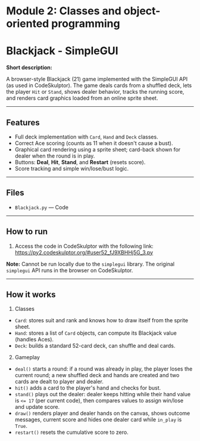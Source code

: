 # **Module 2: Classes and object-oriented programming**

# Blackjack - SimpleGUI

**Short description:**  

A browser-style Blackjack (21) game implemented with the SimpleGUI API (as used in CodeSkulptor). The game deals cards from a shuffled deck, lets the player `Hit` or `Stand`, shows dealer behavior, tracks the running score, and renders card graphics loaded from an online sprite sheet.

---

## Features
- Full deck implementation with `Card`, `Hand` and `Deck` classes.  
- Correct Ace scoring (counts as 11 when it doesn't cause a bust).  
- Graphical card rendering using a sprite sheet; card-back shown for dealer when the round is in play.  
- Buttons: **Deal**, **Hit**, **Stand**, and **Restart** (resets score).  
- Score tracking and simple win/lose/bust logic.

---

## Files
- `Blackjack.py` — Code 

---

## How to run

1. Access the code in CodeSkulptor with the following link: https://py2.codeskulptor.org/#user52_fJ9XBHHj5G_3.py

**Note:** Cannot be run locally due to the `simplegui` library. The original `simplegui` API runs in the browser on CodeSkulptor.

---

## How it works

1. Classes

* `Card`: stores suit and rank and knows how to draw itself from the sprite sheet.
* `Hand`: stores a list of `Card` objects, can compute its Blackjack value (handles Aces).
* `Deck`: builds a standard 52-card deck, can shuffle and deal cards.

2. Gameplay

* `deal()` starts a round: if a round was already in play, the player loses the current round; a new shuffled deck and hands are created and two cards are dealt to player and dealer.
* `hit()` adds a card to the player's hand and checks for bust.
* `stand()` plays out the dealer: dealer keeps hitting while their hand value is `<= 17` (per current code), then compares values to assign win/lose and update score.
* `draw()` renders player and dealer hands on the canvas, shows outcome messages, current score and hides one dealer card while `in_play` is `True`.
* `restart()` resets the cumulative score to zero.
